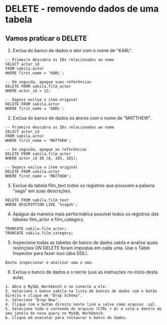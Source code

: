 # DELETE - removendo dados de uma tabela
## Vamos praticar o DELETE

1. Exclua do banco de dados o ator com o nome de "KARL".
```
-- Primeiro descubra os IDs relacionados ao nome
SELECT actor_id
FROM sakila.actor
WHERE first_name = 'KARL';

-- Em seguida, apague suas referências
DELETE FROM sakila.film_actor
WHERE actor_id = 12;

-- Depois exclua o item original
DELETE FROM sakila.actor
WHERE first_name = 'KARL';
```

2. Exclua do banco de dados os atores com o nome de "MATTHEW".
```
-- Primeiro descubra os IDs relacionados ao nome
SELECT actor_id
FROM sakila.actor
WHERE first_name = 'MATTHEW';

-- Em seguida, apague as referências
DELETE FROM sakila.film_actor
WHERE actor_id IN (8, 103, 181);

-- Depois exclua o item original
DELETE FROM sakila.actor
WHERE first_name = 'MATTHEW';
```

3. Exclua da tabela film_text todos os registros que possuem a palavra "saga" em suas descrições.
```
DELETE FROM sakila.film_text
WHERE DESCRIPTION LIKE '%saga%';
```

4. Apague da maneira mais performática possível todos os registros das tabelas film_actor e film_category.
```
TRUNCATE sakila.film_actor;
TRUNCATE sakila.film_category;
```

5. Inspecione todas as tabelas do banco de dados sakila e analise quais restrições ON DELETE foram impostas em cada uma. Use o Table Inspector para fazer isso (aba DDL).
```
Basta inspecionar e analisar uma a uma.
```

6. Exclua o banco de dados e o recrie (use as instruções no início desta aula).
```
1. Abra o MySQL Workbench e se conecte a ele.
2. Selecione o banco sakila na lista de bancos de dados com o botão direito e clique em "Drop Schema".
3. Selecione "Drop Now".
4. Clique com o botão direito neste link e salve como arquivo .sql.
5. Selecione todo o conteúdo do arquivo (CTRL + A) e cole-o dentro de uma janela de nova query no MySQL Workbench.
6. Clique em executar para restaurar o banco de dados.
```